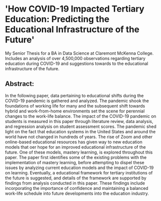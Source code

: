 # 'How COVID-19 Impacted Tertiary Education: Predicting the Educational Infrastructure of the Future'
My Senior Thesis for a BA in Data Science at Claremont McKenna College. Includes an analysis of over 4,500,000 observations regarding tertiary education during COVID-19 and suggestions towards to the educational infrastructure of the future.

## Abstract:

In the following paper, data pertaining to educational shifts during the COVID-19 pandemic is gathered and analyzed. The pandemic shook the foundations of working life for many and the subsequent shift towards hybrid and work-from-home environments set the scene for perennial changes to the work-life balance. The impact of the COVID-19 pandemic on students is measured in this paper through literature review, data analysis, and regression analysis on student assessment scores. The pandemic shed light on the fact that education systems in the United States and around the world have not changed in hundreds of years. The rise of Zoom and other online-based educational resources has given way to new education models that oer hope for an improved educational infrastructure of the future. One of these models, mastery learning, is explored throughout this paper. The paper first identifies some of the existing problems with the implementation of mastery learning, before attempting to dispel these issues by analyzing current education models and the impact of COVID-19 on learning. Eventually, a educational framework for tertiary institutions of the future is suggested, and details of the framework are supported by findings from analysis conducted in this paper. These findings include incorporating the importance of confidence and maintaining a balanced work-life schedule into future developments into the education industry. 
